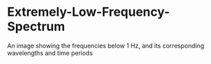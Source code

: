# Extremely-Low-Frequency-Spectrum
An image showing the frequencies below 1 Hz, and its corresponding wavelengths and time periods
